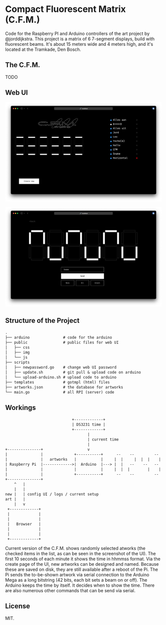 # Compact Fluorescent Matrix (C.F.M.)

Code for the Raspberry PI and Arduino controllers of the art project by
@jorddijkstra. This project is a matrix of 6 7-segment displays, build with
fluorescent beams. It's about 15 meters wide and 4 meters high, and it's
located at the Tramkade, Den Bosch.


## The C.F.M.

TODO


## Web UI
![Homepage](public/img/homepage.png)

![Create page](public/img/create-page.png)


## Structure of the Project
```
.
├── arduino               # code for the arduino
├── public                # public files for web UI
│   ├── css
│   ├── img
│   └── js
├── scripts
│   ├── newpassword.go    # change web UI password
│   ├── update.sh         # git pull & upload code on arduino
│   └── upload-arduino.sh # upload code to arduino
├── templates             # gotmpl (html) files
├── artworks.json         # the database for artworks
└── main.go               # all RPI (server) code
```


## Workings

```
                              +-------------+
                              | DS3231 time |
                              +-------------+
                                     |
                                     | current time
                                     |
+---------------+                    v
|               |              +-----------+      --    --         --
|               |   artworks   |           |     |  |     |  |  |    |
| Raspberry Pi  |------------->|  Arduino  |---> |  |   --    --   --
|               |              |           |     |  |  |        |    |
|               |              +-----------+      --    --         --
+---------------+
    ^   |
    |   |
new |   | config UI / logs / current setup
art |   |
    |   v
 +-------------+
 |             |
 |             |
 |   Browser   |
 |             |
 |             |
 +-------------+
```

Current version of the C.F.M. shows randomly selected atworks (the checked
items in the list, as can be seen in the screenshot of the UI). The first 10
seconds of each minute it shows the time in hhmmss format. Via the create page
of the UI, new artworks can be designed and named. Because these are saved on
disk, they are still available after a reboot of the Pi. The Pi sends the
to-be-shown artwork via serial connection to the Arduino Mega as a long
bitstring (42 bits, each bit sets a beam on or off). The Arduino keeps the
time by itself. It decides when to show the time. There are also numerous
other commands that can be send via serial.

## License
MIT.
